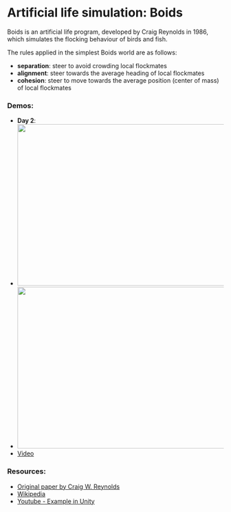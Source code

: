 # Artificial life simulation: Boids

Boids is an artificial life program, developed by Craig Reynolds in 1986, which simulates the flocking behaviour of birds and fish.

 The rules applied in the simplest Boids world are as follows:

  * **separation**: steer to avoid crowding local flockmates
  * **alignment**: steer towards the average heading of local flockmates
  * **cohesion**: steer to move towards the average position (center of mass) of local flockmates

### Demos:
 * **Day 2**:
 * <img src=".github/media/d2_2.gif" width="500" height="375"/>
 * <img src=".github/media/d2_1.gif" width="500" height="375"/>
 * [Video](https://www.youtube.com/watch?v=M2YeRuVUNx0)

### Resources:
 * [Original paper by Craig W. Reynolds](http://www.cs.toronto.edu/~dt/siggraph97-course/cwr87/)
 * [Wikipedia](https://en.wikipedia.org/wiki/Boids)
 * [Youtube - Example in Unity](https://www.youtube.com/watch?v=bqtqltqcQhw)
